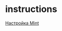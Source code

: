 # instructions
[Настройка Mint](https://github.com/ropog3ovomou/instructions/blob/main/%D0%9D%D0%B0%D1%81%D1%82%D1%80%D0%BE%D0%B9%D0%BA%D0%B0%20Mint.md)
